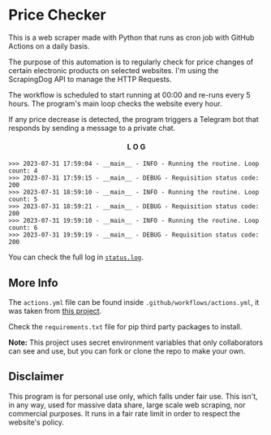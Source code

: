 # Price Checker
This is a web scraper made with Python that runs as cron job with GitHub Actions on a daily basis.

The purpose of this automation is to regularly check for price changes of certain electronic products on selected websites. I'm using the ScrapingDog API to manage the HTTP Requests.

The workflow is scheduled to start running at 00:00 and re-runs every 5 hours. The program's main loop checks the website every hour.

If any price decrease is detected, the program triggers a Telegram bot that responds by sending a message to a private chat.

<div align="center" >

#### L O G

</div>

```
>>> 2023-07-31 17:59:04 - __main__ - INFO - Running the routine. Loop count: 4
>>> 2023-07-31 17:59:15 - __main__ - DEBUG - Requisition status code: 200
>>> 2023-07-31 18:59:10 - __main__ - INFO - Running the routine. Loop count: 5
>>> 2023-07-31 18:59:21 - __main__ - DEBUG - Requisition status code: 200
>>> 2023-07-31 19:59:10 - __main__ - INFO - Running the routine. Loop count: 6
>>> 2023-07-31 19:59:19 - __main__ - DEBUG - Requisition status code: 200
```

You can check the full log in [`status.log`](./status.log).

## More Info

The `actions.yml` file can be found inside `.github/workflows/actions.yml`, it was taken from [this project](https://github.com/patrickloeber/python-github-action-template).

Check the `requirements.txt` file for pip third party packages to install.

<strong>Note:</strong> This project uses secret environment variables that only collaborators can see and use, but you can fork or clone the repo to make your own. 

## Disclaimer
This program is for personal use only, which falls under fair use. This isn't, in any way, used for massive data share, large scale web scraping, nor commercial purposes. It runs in a fair rate limit in order to respect the website's policy.